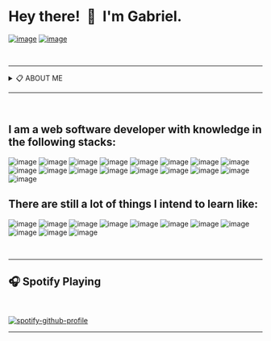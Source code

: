 #   Hey there!&nbsp; 👋 &nbsp;I'm Gabriel.

[![image](https://img.shields.io/badge/Gmail-D14836?style=for-the-badge&logo=gmail&logoColor=white)](mailto:gabrielwillian841@gmail.com) [![image](https://img.shields.io/badge/LinkedIn-0077B5?style=for-the-badge&logo=linkedin&logoColor=white)](https://linkedin.com/in/gabriel-willian/)

&nbsp;

___
<details>
<summary>📋 ABOUT ME</summary>

## ▹ Objective

&nbsp;&nbsp;&nbsp;&nbsp;&nbsp;&nbsp;&nbsp; 🚀 **Web Software Developer Full-Stack**

## ▹ Presentation

&nbsp;&nbsp;&nbsp;&nbsp;&nbsp;&nbsp;&nbsp; ....

## ▹ Education

&nbsp;&nbsp;&nbsp;&nbsp;&nbsp;&nbsp;&nbsp; 📖  **Computer science**  
&nbsp;&nbsp;&nbsp;&nbsp;&nbsp;&nbsp;&nbsp; 📆   2018 - 2022  
&nbsp;&nbsp;&nbsp;&nbsp;&nbsp;&nbsp;&nbsp; 📍   **University of the West of São Paulo** - São Paulo, Brazil

&nbsp;&nbsp;&nbsp;&nbsp;&nbsp;&nbsp;&nbsp; 📖  **CPM**  
&nbsp;&nbsp;&nbsp;&nbsp;&nbsp;&nbsp;&nbsp; 📆   2021 - 2026  
&nbsp;&nbsp;&nbsp;&nbsp;&nbsp;&nbsp;&nbsp; 📍   **English Language/Literatures** - São Paulo, Brazil

</details>

___

&nbsp;

## I am a web software developer with knowledge in the following stacks:

![image](https://img.shields.io/badge/Kotlin-0095D5?&style=for-the-badge&logo=kotlin&logoColor=white) ![image](https://img.shields.io/badge/JavaScript-323330?style=for-the-badge&logo=javascript&logoColor=F7DF1E) ![image](https://img.shields.io/badge/Node.js-43853D?style=for-the-badge&logo=node.js&logoColor=white) ![image](https://img.shields.io/badge/Express.js-000000?style=for-the-badge&logo=express&logoColor=white) ![image](https://img.shields.io/badge/React-20232A?style=for-the-badge&logo=react&logoColor=61DAFB) ![image](https://img.shields.io/badge/Redux-593D88?style=for-the-badge&logo=redux&logoColor=white) ![image](https://img.shields.io/badge/React_Router-CA4245?style=for-the-badge&logo=react-router&logoColor=white) ![image](https://img.shields.io/badge/HTML5-E34F26?style=for-the-badge&logo=html5&logoColor=white) ![image](https://img.shields.io/badge/CSS3-1572B6?style=for-the-badge&logo=css3&logoColor=white) ![image](https://img.shields.io/badge/styled--components-DB7093?style=for-the-badge&logo=styled-components&logoColor=white) ![image](https://img.shields.io/badge/Sass-CC6699?style=for-the-badge&logo=sass&logoColor=white) ![image](https://img.shields.io/badge/Bootstrap-563D7C?style=for-the-badge&logo=bootstrap&logoColor=white) ![image](https://img.shields.io/badge/npm-CB3837?style=for-the-badge&logo=npm&logoColor=white) ![image](https://img.shields.io/badge/Yarn-2C8EBB?style=for-the-badge&logo=yarn&logoColor=white)   ![image](https://img.shields.io/badge/MongoDB-4EA94B?style=for-the-badge&logo=mongodb&logoColor=white)  ![image](https://img.shields.io/badge/MySQL-00000F?style=for-the-badge&logo=mysql&logoColor=white) ![image](https://img.shields.io/badge/Git-F05032?style=for-the-badge&logo=git&logoColor=white)

## There are still a lot of things I intend to learn like:

![image](https://img.shields.io/badge/TypeScript-007ACC?style=for-the-badge&logo=typescript&logoColor=white) ![image](https://img.shields.io/badge/Ruby-CC342D?style=for-the-badge&logo=ruby&logoColor=white) ![image](https://img.shields.io/badge/Ruby_on_Rails-CC0000?style=for-the-badge&logo=ruby-on-rails&logoColor=white) ![image](https://img.shields.io/badge/Spring-6DB33F?style=for-the-badge&logo=spring&logoColor=white) ![image](https://img.shields.io/badge/.NET-5C2D91?style=for-the-badge&logo=.net&logoColor=white) ![image](https://img.shields.io/badge/C%23-239120?style=for-the-badge&logo=c-sharp&logoColor=white) ![image](https://img.shields.io/badge/Amazon_AWS-232F3E?style=for-the-badge&logo=amazon-aws&logoColor=white) ![image](https://img.shields.io/badge/Microsoft_Azure-0089D6?style=for-the-badge&logo=microsoft-azure&logoColor=white) ![image](https://img.shields.io/badge/Docker-2CA5E0?style=for-the-badge&logo=docker&logoColor=white) ![image](https://img.shields.io/badge/Microsoft_SQL_Server-CC2927?style=for-the-badge&logo=microsoft-sql-server&logoColor=white) ![image](https://img.shields.io/badge/Angular-DD0031?style=for-the-badge&logo=angular&logoColor=white)

&nbsp;
___
## 🎧  Spotify Playing

&nbsp;

[![spotify-github-profile](https://spotify-github-profile.vercel.app/api/view?uid=9bj7ux6ag1n536n1xlhpht6xz&cover_image=true&theme=novatorem)](https://spotify-github-profile.vercel.app/api/view?uid=9bj7ux6ag1n536n1xlhpht6xz&redirect=true)
___
